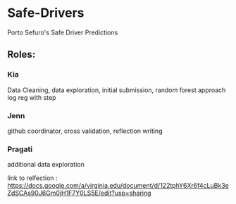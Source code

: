 # Safe-Drivers
Porto Sefuro's Safe Driver Predictions

## Roles:
### Kia
Data Cleaning, data exploration, initial submission, random forest approach log reg with step
### Jenn 
github coordinator, cross validation, reflection writing
### Pragati 
additional data exploration


link to relfection : https://docs.google.com/a/virginia.edu/document/d/122tphY6Xr6f4cLuBk3eZdSCAs90J6Gm0jH1F7Y0LS5E/edit?usp=sharing 
